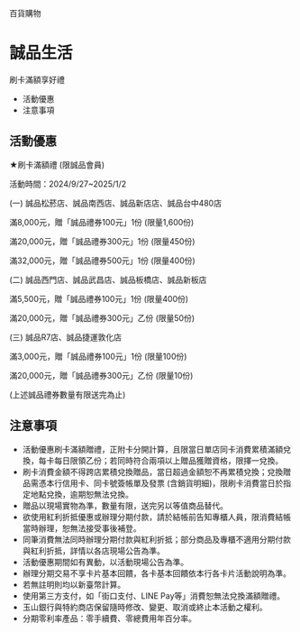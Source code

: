 百貨購物

# 誠品生活  

刷卡滿額享好禮

  * 活動優惠
  * 注意事項

## 活動優惠

★刷卡滿額禮 (限誠品會員)

活動時間：2024/9/27~2025/1/2

(一) 誠品松菸店、誠品南西店、誠品新店店、誠品台中480店

滿8,000元，贈「誠品禮券100元」1份 (限量1,600份)

滿20,000元，贈「誠品禮券300元」1份 (限量450份)

滿32,000元，贈「誠品禮券500元」1份 (限量400份)

(二) 誠品西門店、誠品武昌店、誠品板橋店、誠品新板店

滿5,500元，贈「誠品禮券100元」1份 (限量400份)

滿20,000元，贈「誠品禮券300元」乙份 (限量50份)

(三) 誠品R7店、誠品捷運敦化店

滿3,000元，贈「誠品禮券100元」1份 (限量100份)

滿20,000元，贈「誠品禮券300元」乙份 (限量10份)

(上述誠品禮券數量有限送完為止)

## 注意事項

  * 活動優惠刷卡滿額贈禮，正附卡分開計算，且限當日單店同卡消費累積滿額兌換，每卡每日限領乙份；若同時符合兩項以上贈品獲贈資格，限擇一兌換。
  * 刷卡消費金額不得跨店累積兌換贈品，當日超過金額恕不再累積兌換；兌換贈品需憑本行信用卡、同卡號簽帳單及發票 (含銷貨明細)，限刷卡消費當日於指定地點兌換，逾期恕無法兌換。
  * 贈品以現場實物為準，數量有限，送完另以等值商品替代。
  * 欲使用紅利折抵優惠或辦理分期付款，請於結帳前告知專櫃人員，限消費結帳當時辦理，恕無法接受事後補登。
  * 同筆消費無法同時辦理分期付款與紅利折抵；部分商品及專櫃不適用分期付款與紅利折抵，詳情以各店現場公告為準。
  * 活動優惠期間如有異動，以活動現場公告為準。
  * 辦理分期交易不享卡片基本回饋，各卡基本回饋依本行各卡片活動說明為準。
  * 若無註明則均以新臺幣計算。
  * 使用第三方支付，如「街口支付、LINE Pay等」消費恕無法兌換滿額贈禮。
  * 玉山銀行與特約商店保留隨時修改、變更、取消或終止本活動之權利。
  * 分期零利率產品：零手續費、零總費用年百分率。

